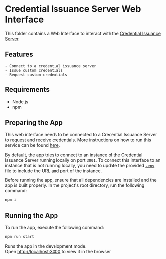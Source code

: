 # Credential Issuance Server Web Interface

This folder contains a Web Interface to interact with the [Credential Issuance Server](../credential-issuance-server)

## Features
    - Connect to a credential issuance server
    - Issue custom credentials
    - Request custom credentials

## Requirements
- Node.js
- npm

## Preparing the App

This web interface needs to be connected to a Credential Issuance Server to request and receive credentials. More instructions on how to run this service can be found [here](../credential-issuance-server).

By default, the app tries to connect to an instance of the Credential Issuance Server running locally on port `3001`. To connect this interface to an instance that is not running locally, you need to update the provided [`.env`](.env) file to include the URL and port of the instance.

Before running the app, ensure that all dependencies are installed and the app is built properly. In the project's root directory, run the following command:

```bash
npm i
```

## Running the App

To run the app, execute the following command:

```bash
npm run start
```

Runs the app in the development mode.\
Open [http://localhost:3000](http://localhost:3000) to view it in the browser.